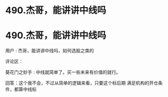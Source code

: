 # 490.杰哥，能讲讲中线吗

# 490.杰哥，能讲讲中线吗

用户 : 杰哥，能讲讲中线吗，如何选股之类的

评论区：

葵花门之妙手 : 中线就简单了。买一些未来有价值的就行。

回答：这个我不会，不过从简单的逻辑来看，只要这个标后期 满足机构的开仓条件，都算中线标